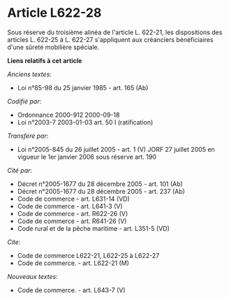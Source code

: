 # Article L622-28

Sous réserve du troisième alinéa de l'article L. 622-21, les dispositions des articles L. 622-25 à L. 622-27 s'appliquent aux
créanciers bénéficiaires d'une sûreté mobilière spéciale.

**Liens relatifs à cet article**

_Anciens textes_:

  - Loi n°85-98 du 25 janvier 1985 - art. 165 (Ab)

_Codifié par_:

  - Ordonnance 2000-912 2000-09-18
  - Loi n°2003-7 2003-01-03 art. 50 I (ratification)

_Transféré par_:

  - Loi n°2005-845 du 26 juillet 2005 - art. 1 (V) JORF 27 juillet 2005 en vigueur le 1er janvier 2006 sous réserve art. 190

_Cité par_:

  - Décret n°2005-1677 du 28 décembre 2005 - art. 101 (Ab)
  - Décret n°2005-1677 du 28 décembre 2005 - art. 237 (Ab)
  - Code de commerce - art. L631-14 (VD)
  - Code de commerce - art. L641-3 (V)
  - Code de commerce - art. R622-26 (V)
  - Code de commerce - art. R641-26 (V)
  - Code rural et de la pêche maritime - art. L351-5 (VD)

_Cite_:

  - Code de commerce L622-21, L622-25 à L622-27
  - Code de commerce. - art. L622-21 (M)

_Nouveaux textes_:

  - Code de commerce. - art. L643-7 (V)
